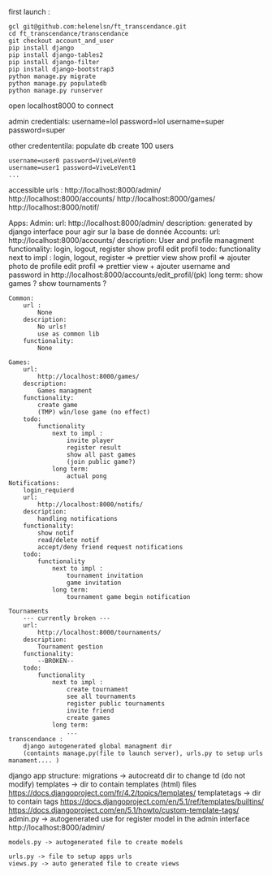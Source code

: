 first launch :

    gcl git@github.com:helenelsn/ft_transcendance.git
    cd ft_transcendance/transcendance       
    git checkout account_and_user 
    pip install django
    pip install django-tables2
    pip install django-filter
    pip install django-bootstrap3
    python manage.py migrate
    python manage.py populatedb
    python manage.py runserver

open localhost8000 to connect

admin credentials:
    username=lol password=lol
    username=super password=super

other credententila:
    populate db create 100 users

    username=user0 password=ViveLeVent0
    username=user1 password=ViveLeVent1
    ...

    

accessible urls : 
    http://localhost:8000/admin/
    http://localhost:8000/accounts/ 
    http://localhost:8000/games/ 
    http://localhost:8000/notif/ 


Apps:
    Admin:
        url:
            http://localhost:8000/admin/
        description:
            generated by django
            interface pour agir sur la base de donnée
    Accounts: 
        url:
            http://localhost:8000/accounts/ 
        description:
            User and profile managment
        functionality:
            login, logout, register
            show profil
            edit profil
        todo:
            functionality 
                next to impl : 
                    login, logout, register => prettier view 
                    show profil => ajouter photo de profile 
                    edit profil => prettier view  + ajouter username and password in http://localhost:8000/accounts/edit_profil/(pk)
                long term:
                    show games ?
                    show tournaments ?

    Common:
        url : 
            None
        description:
            No urls!
            use as common lib
        functionality:
            None

    Games:
        url:
            http://localhost:8000/games/ 
        description:
            Games managment
        functionality:
            create game
            (TMP) win/lose game (no effect)
        todo:
            functionality 
                next to impl : 
                    invite player
                    register result
                    show all past games
                    (join public game?)
                long term:
                    actual pong
    Notifications:
        login_requierd
        url:
            http://localhost:8000/notifs/
        description:
            handling notifications
        functionality:
            show notif
            read/delete notif
            accept/deny friend request notifications
        todo:
            functionality 
                next to impl : 
                    tournament invitation
                    game invitation 
                long term:
                    tournament game begin notification

    Tournaments
        --- currently broken ---
        url:
            http://localhost:8000/tournaments/
        description:
            Tournament gestion
        functionality:
            --BROKEN--
        todo:
            functionality 
                next to impl : 
                    create tournament
                    see all tournaments
                    register public tournaments
                    invite friend
                    create games
                long term:
                    ...
    transcendance :
        django autogenerated global managment dir
        (containts manage.py(file to launch server), urls.py to setup urls manament.... )


django app structure:
    migrations -> autocreatd dir to change td (do not modify)
    templates -> dir to contain templates (html) files 
                https://docs.djangoproject.com/fr/4.2/topics/templates/
    templatetags -> dir to contain tags
                https://docs.djangoproject.com/en/5.1/ref/templates/builtins/
                https://docs.djangoproject.com/en/5.1/howto/custom-template-tags/
    admin.py -> autogenerated 
                use for register model in the admin interface 
                http://localhost:8000/admin/

    models.py -> autogenerated file to create models

    urls.py -> file to setup apps urls
    views.py -> auto generated file to create views
